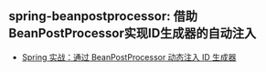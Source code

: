 ## spring-beanpostprocessor: 借助BeanPostProcessor实现ID生成器的自动注入

- [Spring 实战：通过 BeanPostProcessor 动态注入 ID 生成器](https://www.howardliu.cn/spring-beanpostprocessor/)
